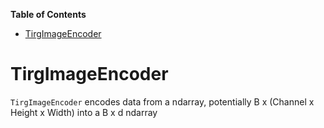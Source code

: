 <!-- START doctoc generated TOC please keep comment here to allow auto update -->
<!-- DON'T EDIT THIS SECTION, INSTEAD RE-RUN doctoc TO UPDATE -->
**Table of Contents**

- [TirgImageEncoder](#tirgimageencoder)

<!-- END doctoc generated TOC please keep comment here to allow auto update -->

# TirgImageEncoder

`TirgImageEncoder` encodes data from a ndarray, potentially B x (Channel x Height x Width) into a B x d ndarray